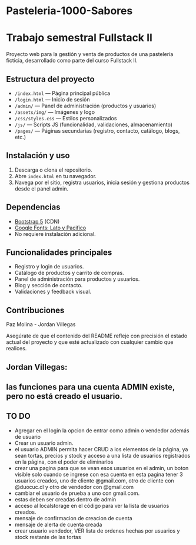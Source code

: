 
# Pasteleria-1000-Sabores
Trabajo semestral Fullstack II
=======

Proyecto web para la gestión y venta de productos de una pastelería ficticia, desarrollado como parte del curso Fullstack II.

## Estructura del proyecto

- `/index.html` — Página principal pública
- `/login.html` — Inicio de sesión
- `/admin/` — Panel de administración (productos y usuarios)
- `/assets/img/` — Imágenes y logo
- `/css/styles.css` — Estilos personalizados
- `/js/` — Scripts JS (funcionalidad, validaciones, almacenamiento)
- `/pages/` — Páginas secundarias (registro, contacto, catálogo, blogs, etc.)

## Instalación y uso

1. Descarga o clona el repositorio.
2. Abre `index.html` en tu navegador.
3. Navega por el sitio, registra usuarios, inicia sesión y gestiona productos desde el panel admin.

## Dependencias

- [Bootstrap 5](https://getbootstrap.com/) (CDN)
- [Google Fonts: Lato y Pacifico](https://fonts.google.com/)
- No requiere instalación adicional.

## Funcionalidades principales

- Registro y login de usuarios.
- Catálogo de productos y carrito de compras.
- Panel de administración para productos y usuarios.
- Blog y sección de contacto.
- Validaciones y feedback visual.

## Contribuciones

Paz Molina - Jordan Villegas

Asegúrate de que el contenido del README refleje con precisión el estado actual del proyecto y que esté actualizado con cualquier cambio que realices.

## Jordan Villegas:
## las funciones para una cuenta ADMIN existe, pero no está creado el usuario.
## TO DO
- Agregar en el login la opcion de entrar como admin o vendedor además de usuario
- Crear un usuario admin.
- el usuario ADMIN permita hacer CRUD a los elementos de la página, ya sean tortas, precios y stock y acceso a una lista de usuarios registrados en la página,
  con el poder de eliminarlos
- crear una pagina para que se vean esos usuarios en el admin, un boton visible solo cuando se ingrese con esa cuenta
  en esta pagina tener 3 usuarios creados, uno de cliente @gmail.com, otro de cliente con @duocuc.cl y otro de vendedor con @gmail.com
- cambiar el usuario de prueba  a uno con gmail.com.
- estas deben ser creadas dentro de admin
- acceso al localstorage en el código para ver la lista de usuarios creados.
- mensaje de confirmacion de creacion de cuenta
- mensaje de alerta de cuenta creada
- crear usuario vendedor, VER lista de ordenes hechas por usuarios y stock restante de las tortas

